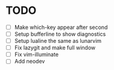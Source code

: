 # TODO

- [ ] Make which-key appear after second
- [ ] Setup bufferline to show diagnostics
- [ ] Setup lualine the same as lunarvim
- [ ] Fix lazygit and make full window
- [ ] Fix vim-illuminate
- [ ] Add neodev
